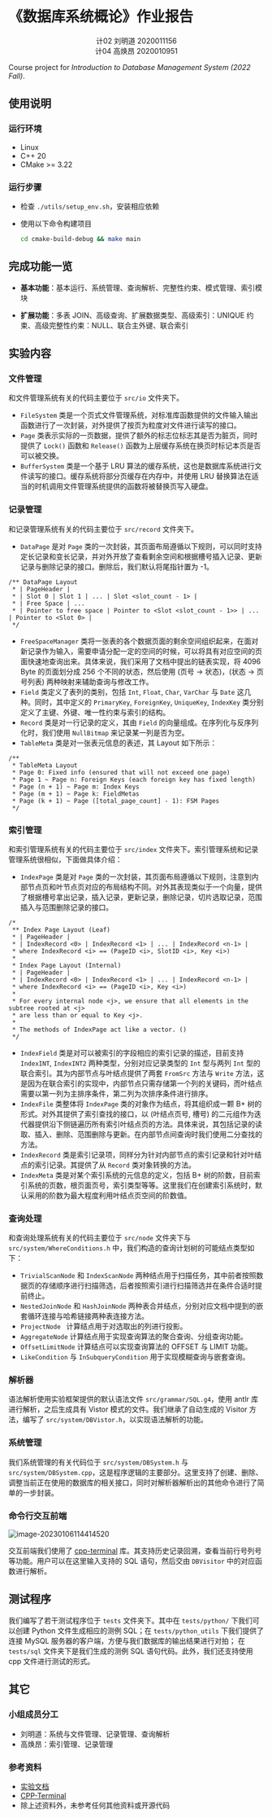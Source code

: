 # 《数据库系统概论》作业报告

<center>计02 刘明道  2020011156<br />计04 高焕昂  2020010951</center>

Course project for *Introduction to Database Management System (2022 Fall)*.

## 使用说明

### 运行环境

- Linux
- C++ 20
- CMake >= 3.22

### 运行步骤

- 检查 `./utils/setup_env.sh`，安装相应依赖

- 使用以下命令构建项目
  ```bash
  cd cmake-build-debug && make main
  ```

## 完成功能一览

- **基本功能**：基本运行、系统管理、查询解析、完整性约束、模式管理、索引模块

- **扩展功能**：多表 JOIN、高级查询、扩展数据类型、高级索引：UNIQUE 约束、高级完整性约束：NULL、联合主外键、联合索引

## 实验内容

### 文件管理

和文件管理系统有关的代码主要位于 `src/io` 文件夹下。

- `FileSystem` 类是一个页式文件管理系统，对标准库函数提供的文件输入输出函数进行了一次封装，对外提供了按页为粒度对文件进行读写的接口。
- `Page` 类表示实际的一页数据，提供了额外的标志位标志其是否为脏页，同时提供了 `Lock()` 函数和 `Release()` 函数为上层缓存系统在换页时标记本页是否可以被交换。
- `BufferSystem` 类是一个基于 LRU 算法的缓存系统，这也是数据库系统进行文件读写的接口。缓存系统将部分页缓存在内存中，并使用 LRU 替换算法在适当的时机调用文件管理系统提供的函数将被替换页写入硬盘。

### 记录管理

和记录管理系统有关的代码主要位于 `src/record` 文件夹下。

- `DataPage` 是对 `Page` 类的一次封装，其页面布局遵循以下规则，可以同时支持定长记录和变长记录，并对外开放了查看剩余空间和根据槽号插入记录、更新记录与删除记录的接口。删除后，我们默认将尾指针置为 -1。

```
/** DataPage Layout
 * | PageHeader |
 * | Slot 0 | Slot 1 | ... | Slot <slot_count - 1> |
 * | Free Space | ...
 * | Pointer to free space | Pointer to <Slot <slot_count - 1>> | ... | Pointer to <Slot 0> |
 */
```

- `FreeSpaceManager` 类将一张表的各个数据页面的剩余空间组织起来，在面对新记录作为输入，需要申请分配一定的空间的时候，可以将具有对应空间的页面快速地查询出来。具体来说，我们采用了文档中提出的链表实现，将 4096 Byte 的页面划分成 256 个不同的状态，然后使用 (页号 → 状态)，(状态 → 页号列表) 两种映射来辅助查询与修改工作。
- `Field` 类定义了表列的类别，包括 `Int`, `Float`, `Char`, `VarChar` 与 `Date` 这几种。同时，其中定义的 `PrimaryKey`, `ForeignKey`, `UniqueKey`, `IndexKey` 类分别定义了主键、外键、唯一性约束与索引的结构。
- `Record` 类是对一行记录的定义，其由 `Field` 的向量组成。在序列化与反序列化时，我们使用 `NullBitmap` 来记录某一列是否为空。
- `TableMeta` 类是对一张表元信息的表述，其 Layout 如下所示：

```
/**
 * TableMeta Layout
 * Page 0: Fixed info (ensured that will not exceed one page)
 * Page 1 ~ Page n: Foreign Keys (each foreign key has fixed length)
 * Page (n + 1) ~ Page m: Index Keys
 * Page (m + 1) ~ Page k: FieldMetas
 * Page (k + 1) ~ Page ([total_page_count] - 1): FSM Pages
 */
```

### 索引管理

和索引管理系统有关的代码主要位于 `src/index` 文件夹下。索引管理系统和记录管理系统很相似，下面做具体介绍：

- `IndexPage` 类是对 `Page` 类的一次封装，其页面布局遵循以下规则，注意到内部节点页和叶节点页对应的布局结构不同。对外其表现类似于一个向量，提供了根据槽号拿出记录，插入记录，更新记录，删除记录，切片选取记录，范围插入与范围删除记录的接口。

```
/*
 ** Index Page Layout (Leaf)
 * | PageHeader |
 * | IndexRecord <0> | IndexRecord <1> | ... | IndexRecord <n-1> |
 * where IndexRecord <i> == (PageID <i>, SlotID <i>, Key <i>)
 *
 * Index Page Layout (Internal)
 * | PageHeader |
 * | IndexRecord <0> | IndexRecord <1> | ... | IndexRecord <n-1> |
 * where IndexRecord <i> == (PageID <i>, Key <i>)
 *
 * For every internal node <j>, we ensure that all elements in the subtree rooted at <j>
 * are less than or equal to Key <j>.
 *
 * The methods of IndexPage act like a vector. ()
 */
```

+ `IndexField` 类是对可以被索引的字段相应的索引记录的描述，目前支持 `IndexINT`, `IndexINT2` 两种类型，分别对应记录类型的 `Int` 型与两列 `Int` 型的联合索引。其为内部节点与叶结点提供了两套 `FromSrc` 方法与 `Write` 方法，这是因为在联合索引的实现中，内部节点只需存储第一个列的关键码，而叶结点需要以第一列为主排序条件，第二列为次排序条件进行排序。
+ `IndexFile` 类整体将 `IndexPage` 类的对象作为结点，将其组织成一颗 B+ 树的形式。对外其提供了索引查找的接口，以 (叶结点页号, 槽号) 的二元组作为迭代器提供沿下侧链遍历所有索引叶结点页的方法。具体来说，其包括记录的读取、插入、删除、范围删除与更新。在内部节点间查询时我们使用二分查找的方法。
+ `IndexRecord` 类是索引记录项，同样分为针对内部节点的索引记录和针对叶结点的索引记录。其提供了从 `Record` 类对象转换的方法。
+ `IndexMeta` 类是对某个索引系统的元信息的定义，包括 B+ 树的阶数，目前索引系统的页数，根页面页号，索引类型等等。这里我们在创建索引系统时，默认采用的阶数为最大程度利用叶结点页空间的阶数值。

### 查询处理

和查询处理系统有关的代码主要位于 `src/node` 文件夹下与 `src/system/WhereConditions.h` 中，我们构造的查询计划树的可能结点类型如下：

- `TrivialScanNode` 和 `IndexScanNode` 两种结点用于扫描任务，其中前者按照数据页的存储顺序进行扫描筛选，后者按照索引进行扫描筛选并在条件合适时提前终止。
- `NestedJoinNode` 和 `HashJoinNode` 两种表合并结点，分别对应文档中提到的嵌套循环连接与哈希链接两种表连接方法。
- `ProjectNode ` 计算结点用于对选取出的列进行投影。
- `AggregateNode` 计算结点用于实现查询算法的聚合查询、分组查询功能。
- `OffsetLimitNode` 计算结点可以实现查询算法的 OFFSET 与 LIMIT 功能。
- `LikeCondition` 与 `InSubqueryCondition` 用于实现模糊查询与嵌套查询。

### 解析器

语法解析使用实验框架提供的默认语法文件 `src/grammar/SQL.g4`，使用 antlr 库进行解析，之后生成具有 Vistor 模式的文件。我们继承了自动生成的 Visitor 方法，编写了 `src/system/DBVistor.h`，以实现语法解析的功能。

### 系统管理

我们系统管理的有关代码位于 `src/system/DBSystem.h` 与  `src/system/DBSystem.cpp`，这是程序逻辑的主要部分。这里支持了创建、删除、调整当前正在使用的数据库的相关接口，同时对解析器解析出的其他命令进行了简单的一步封装。

### 命令行交互前端

![image-20230106114414520](https://git.net9.org/cc7w/picgo/uploads/1b8cbd0a105009aa2b1783b6239ece6d/image-20230106114414520.png)

交互前端我们使用了 [cpp-terminal](https://github.com/jupyter-xeus/cpp-terminal) 库。其支持历史记录回溯，查看当前行号列号等功能。用户可以在这里输入支持的 SQL 语句，然后交由 `DBVisitor` 中的对应函数进行解析。

## 测试程序

我们编写了若干测试程序位于 `tests` 文件夹下。其中在 `tests/python/` 下我们可以创建 Python 文件生成相应的测例 SQL；在 `tests/python_utils` 下我们提供了连接 MySQL 服务器的客户端，方便与我们数据库的输出结果进行对拍； 在 `tests/sql` 文件夹下是我们生成的测例 SQL 语句代码。此外，我们还支持使用 cpp 文件进行测试的形式。

## 其它

### 小组成员分工

- 刘明道：系统与文件管理、记录管理、查询解析
- 高焕昂：索引管理、记录管理

### 参考资料

- [实验文档](https://thu-db.github.io/dbs-tutorial/)
- [CPP-Terminal](https://github.com/jupyter-xeus/cpp-terminal)
- 除上述资料外，未参考任何其他资料或开源代码